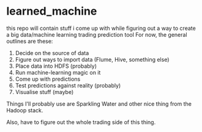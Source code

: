 # learned_machine
this repo will contain stuff i come up with while figuring out a way to create a big data/machine learning trading prediction tool
For now, the general outlines are these:
1) Decide on the source of data
2) Figure out ways to import data (Flume, Hive, something else)
3) Place data into HDFS (probably)
4) Run machine-learning magic on it
5) Come up with predictions
6) Test predictions against reality (probably)
7) Visualise stuff (maybe)

Things I'll probably use are Sparkling Water and other nice thing from the Hadoop stack.

Also, have to figure out the whole trading side of this thing.
